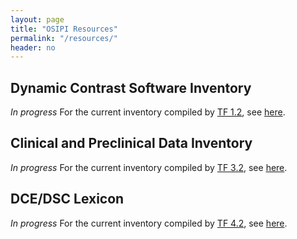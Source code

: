 ```yaml
---
layout: page
title: "OSIPI Resources"
permalink: "/resources/"
header: no
---
```


**Dynamic Contrast Software Inventory**
---------------------------------------
*In progress*
For the current inventory compiled by [TF 1.2](/task-force-1-2/), see [here](https://drive.google.com/file/d/14avwqgQv6l0Uw7xExz9P0w-rwwY-e2cA/view?usp=sharing). 

**Clinical and Preclinical Data Inventory**
---------------------------------------
*In progress*
For the current inventory compiled by [TF 3.2](/task-force-3-2/), see [here](https://docs.google.com/spreadsheets/d/1CF-Vvii6IUWf-ZUbmDUhgCf2RXAxtw4E4kIGO_HQWKY/edit#gid=1936606832). 

**DCE/DSC Lexicon**
---------------------------------------
*In progress*
For the current inventory compiled by [TF 4.2](/task-force-4-2/), see [here](https://docs.google.com/document/d/13OwzpbuMDrbCQZaN0p9_kyK8dTWu2VHaaU_wsQAP4C4/edit#heading=h.pto97fttpbsb). 
